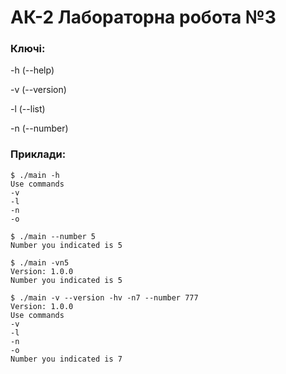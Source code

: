 # АК-2  Лабораторна робота №3

### Ключі:
-h (--help)

-v (--version)

-l (--list)

-n (--number)

### Приклади:

```
$ ./main -h
Use commands
-v
-l
-n
-o
```

```
$ ./main --number 5
Number you indicated is 5
```
```
$ ./main -vn5
Version: 1.0.0
Number you indicated is 5
```

```
$ ./main -v --version -hv -n7 --number 777
Version: 1.0.0
Use commands
-v
-l
-n
-o
Number you indicated is 7

```